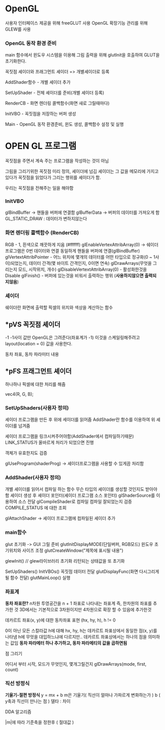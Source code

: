 # OpenGL

사용자 인터페이스 제공을 위해 freeGLUT 사용
OpenGL 확장기능 관리를 위해 GLEW를 사용

### OpenGL 동작 환경 준비

main 함수에서 윈도우 시스템을 이용해 그림 출력을 위해 glutInit을 호출하여 GLUT을 초기화한다.

꼭짓점 셰이더와 프래그먼트 셰이더 => 개별셰이더로 등록

AddShader함수 - 개별 셰이더 추가

SetUpShader - 전체 셰이더를 준비(개별 셰이더 등록)

RenderCB - 화면 렌더링 콜백함수(화면 새로 그릴때마다)

InitVBO - 꼭짓점을 저장하는 버퍼 생성

Main - OpenGL 동작 환경준비, 윈도 생성, 콜백함수 설정 및 실행

# OPEN GL 프로그램
꼭짓점을 주면서 계속 주는 프로그램을 작성하는 것이 아님

그림을 그리기위한 꼭짓점 미리 정의,
셰이더에 넘김
셰이더는 그 값을 메모리에 가지고있다가
꼭짓점을 읽었다가 그리는 행위를 셰이더가 함.

우리는 꼭짓점을 전해주는 일을 해야함

### InitVBO
glBindBuffer -> 핸들을 버퍼에 연결함
glBufferData -> 버퍼의 데이터를 가져오게 함
GL_STATIC_DRAW : 데이터가 변하지않는다

### 화면 렌더링 콜백함수 (RenderCB)
RGB - 1, 흰색으로 깨끗하게 지움 (#ffffff)
glEnableVertexAttribArray(0) -> 쉐이더 프로그램은 0번 데이터와 연결
동일하게 핸들을 버퍼에 연결(glBindBuffer)
glVertextAttribPointer - 어느 위치에 몇개의 데이터를 어떤 타입으로 정규화(0 ~ 1사이)되었는지, 데이터 간격(몇 바이트 간격인지, 0이면 연속)
glDrawArrays(무엇을 그리는지 모드, 시작위치, 개수)
glDisableVertextAttribArray(0) - 활성화한것을 Disable
glFinish() - 버퍼에 있는것을 비워서 출력하는 행위 (**사용하지않으면 출력되지않음**)

### 셰이더
쉐이더란 화면에 출력할 픽셀의 위치와 색상을 계산하는 함수

## *pVS  꼭짓점 셰이더
-1 -1사이 값만 OpenGL은 그려준다(좌표계가 -1)
이것을 스케일링해주려고 layout(location = 0) 값을 사용한다.

동차 좌표, 동차 파라미터 내용

## *pFS 프래그먼트 셰이더
하나하나 픽셀에 대한 처리를 해줌

vec4(R, G, B);

### SetUpShaders(사용자 정의)
셰이더 프로그램을 만든 후 위에 세이더를 읽어줌
AddShader란 함수를 이용하여 위 셰이더를 넘겨줌

셰이더 프로그램을 링크시켜주어야함(AddShader에서 컴파일하기때문)
LINK_STATUS가 올바르게 처리가 되었으면 진행

객체가 유효한지도 검증

glUseProgram(shaderProg) -> 셰이더프로그램을 사용할 수 있게끔 처리함

### AddShader(사용자 정의)
개별 셰이더를 읽어서 컴파일 하는 함수
무슨 타입의 셰이더를 생성할 것인지도 받아야함
셰이더 생성 후 셰이더 포인터(셰이더 프로그램 소스 포인터)
glShaderSource를 이용하여 소스 전달
glCompileShader로 컴파일
컴파일 잘되었는지 검증
COMPILE_STATUS 에 대한 조회

glAttachShader -> 셰이더 프로그램에 컴파일된 셰이더 추가 


### main함수 
glut 초기화 -> GUI 그릴 준비
glutInitDisplayMODE(단일버퍼, RGB모드)
윈도우 초기위치와 사이즈 조정
glutCreateWindow("제목에 표시될 내용")

glewInit() // glew라이브러리 초기화
리턴되는 상태값을 또 초기화

SetUpShaders()
InitVBOs() 꼭짓점 데이터 전달
glutDisplayFunc(화면 다시그리게 될 함수 전달)
glutMainLoop() 실행



### 좌표계
**동차 좌표란?**
n차원 투영공간을 n + 1 좌표로 나타내는 좌표계
즉, 한차원의 좌표를 추가한 것
3D에서는 기본적으로 3차원이지만 4차원으로 확장 할 수 있음에 추가한것

데카르트 좌표(x, y)에 대한 동차좌표 표현
(hx, hy, h), h != 0

0이 아닌 모든 스칼라값 h에 대해 
hx, hy, h는 데카르트 좌표상에서 동일한 점(x, y)를 나타냄
h에 무엇을 대입하느냐에 다르지만.. 데카르트 좌표상에서는 하나의 점을 의미하는 값임 
**동차 파라메터 하나 추가하고, 동차 파라메티의 값을 곱하면됨**

점 그리기

어디서 부터 시작, 모드가 무엇인지, 몇개그릴건지
glDrawArrays(mode, first, count)


### 직선 방정식
**기울기-절편 방정식**
y = mx + b
m은 기울기( 직선이 얼마나 가파르게 변화하는가 )
b ( y축과 직선이 만나는 점 )
델타 : 차이

DDA 알고리즘

|m|에 따라 기준축을 정한후 ( 절대값 )